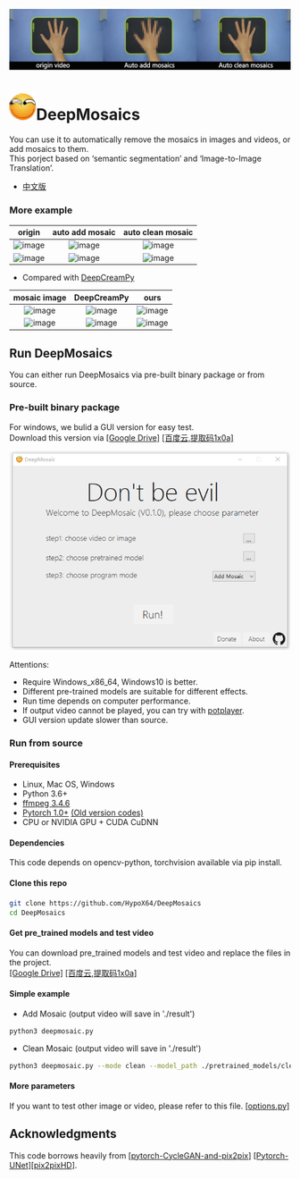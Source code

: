 ![image](./imgs/hand.gif)
# <img src="./imgs/icon.jpg" width="48">DeepMosaics
You can use it to automatically remove the mosaics in images and videos, or add mosaics to them.<br>
This porject based on ‘semantic segmentation’ and ‘Image-to-Image Translation’.<br>

* [中文版](./README_CN.md)<br>

### More example
origin | auto add mosaic |  auto clean mosaic  
:-:|:-:|:-:
![image](https://github.com/HypoX64/DeepMosaics_example/blob/master/lena.jpg) | ![image](https://github.com/HypoX64/DeepMosaics_example/blob/master/lena_add.jpg) | ![image](https://github.com/HypoX64/DeepMosaics_example/blob/master/lena_clean.jpg) 
![image](https://github.com/HypoX64/DeepMosaics_example/blob/master/youknow.png)  | ![image](https://github.com/HypoX64/DeepMosaics_example/blob/master/youknow_add.png) | ![image](https://github.com/HypoX64/DeepMosaics_example/blob/master/youknow_clean.png) 
* Compared with [DeepCreamPy](https://github.com/deeppomf/DeepCreamPy)

mosaic image | DeepCreamPy | ours  
:-:|:-:|:-:
![image](https://github.com/HypoX64/DeepMosaics_example/blob/master/face_a_mosaic.jpg) | ![image](https://github.com/HypoX64/DeepMosaics_example/blob/master/a_dcp.png) | ![image](https://github.com/HypoX64/DeepMosaics_example/blob/master/face_a_clean.jpg) 
![image](https://github.com/HypoX64/DeepMosaics_example/blob/master/face_b_mosaic.jpg) | ![image](https://github.com/HypoX64/DeepMosaics_example/blob/master/b_dcp.png) | ![image](https://github.com/HypoX64/DeepMosaics_example/blob/master/face_b_clean.jpg) 

## Run DeepMosaics
You can either run DeepMosaics via pre-built binary package or from source.<br>

### Pre-built binary package
For windows, we bulid a GUI version for easy test.<br>
Download this version via [[Google Drive]](https://drive.google.com/open?id=1LTERcN33McoiztYEwBxMuRjjgxh4DEPs)  [[百度云,提取码1x0a]](https://pan.baidu.com/s/10rN3U3zd5TmfGpO_PEShqQ) <br>

![image](./imgs/GUI.png)<br>

Attentions:<br>
  - Require Windows_x86_64, Windows10 is better.<br>
  - Different pre-trained models are suitable for different effects.<br>
  - Run time depends on computer performance.<br>
  - If output video cannot be played, you can try with [potplayer](https://daumpotplayer.com/download/).
  - GUI version update slower than source.

### Run from source
#### Prerequisites
  - Linux, Mac OS, Windows
  - Python 3.6+
  - [ffmpeg 3.4.6](http://ffmpeg.org/)
  - [Pytorch 1.0+](https://pytorch.org/)  [(Old version codes)](https://github.com/HypoX64/DeepMosaics/tree/Pytorch0.4)
  - CPU or NVIDIA GPU + CUDA CuDNN<br>
#### Dependencies
This code depends on opencv-python, torchvision available via pip install.
#### Clone this repo
```bash
git clone https://github.com/HypoX64/DeepMosaics
cd DeepMosaics
```
#### Get pre_trained models and test video
You can download pre_trained models and test video and replace the files in the project.<br>
[[Google Drive]](https://drive.google.com/open?id=1LTERcN33McoiztYEwBxMuRjjgxh4DEPs)  [[百度云,提取码1x0a]](https://pan.baidu.com/s/10rN3U3zd5TmfGpO_PEShqQ)

#### Simple example
* Add Mosaic (output video will save in './result')
```bash
python3 deepmosaic.py
```
* Clean Mosaic (output video will save in './result')
```bash
python3 deepmosaic.py --mode clean --model_path ./pretrained_models/clean_hands_unet_128.pth --media_path ./result/hands_test_AddMosaic.mp4
```
#### More parameters
If you want to test other image or video, please refer to this file.
[[options.py]](./cores/options.py) <br>

## Acknowledgments
This code borrows heavily from [[pytorch-CycleGAN-and-pix2pix]](https://github.com/junyanz/pytorch-CycleGAN-and-pix2pix) [[Pytorch-UNet]](https://github.com/milesial/Pytorch-UNet)[[pix2pixHD]](https://github.com/NVIDIA/pix2pixHD).
